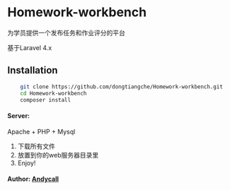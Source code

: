 # Homework-workbench

为学员提供一个发布任务和作业评分的平台

基于Laravel 4.x

## Installation

``` bash
    git clone https://github.com/dongtiangche/Homework-workbench.git
    cd Homework-workbench
    composer install
```


#### Server:
Apache + PHP + Mysql

1. 下载所有文件
2. 放置到你的web服务器目录里
3. Enjoy!

#### Author: [Andycall][0]

[0]: http://blog.andycall.net
[1]: https://github.com/dongtiangche
